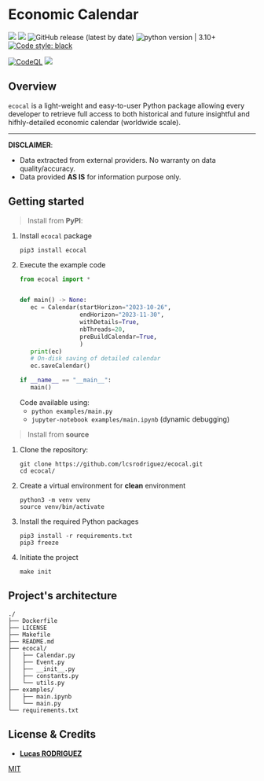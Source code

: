 # Economic Calendar

<img src="https://img.shields.io/static/v1?label=Languages&message=Python&color=ff0000"/>&nbsp;<img src="https://img.shields.io/static/v1?label=Restriction&message=NO&color=26c601"/> ![GitHub release (latest by date)](https://img.shields.io/github/v/release/lcsrodriguez/ecocal) ![python version | 3.10+](https://img.shields.io/badge/Python%20version-3.10+-magenta) [![Code style: black](https://img.shields.io/badge/code%20style-black-000000.svg)](https://github.com/psf/black)

[![CodeQL](https://github.com/lcsrodriguez/ecocal/actions/workflows/codeql.yml/badge.svg)](https://github.com/lcsrodriguez/ecocal/actions/workflows/codeql.yml)&nbsp;![](https://img.shields.io/badge/Dependabot-enabled-blue)

## Overview

`ecocal` is a light-weight and easy-to-user Python package allowing every developer to retrieve full access to both historical and future insightful and hifhly-detailed economic calendar (worldwide scale).

****

**DISCLAIMER**: 
- Data extracted from external providers. No warranty on data quality/accuracy.
- Data provided **AS IS** for information purpose only.

## Getting started

> Install from **PyPI**:
1. Install `ecocal` package
    ```shell
    pip3 install ecocal
    ```
2. Execute the example code
    ```python
   from ecocal import *
   
   
   def main() -> None:
       ec = Calendar(startHorizon="2023-10-26",
                     endHorizon="2023-11-30",
                     withDetails=True,
                     nbThreads=20,
                     preBuildCalendar=True,
                     )
       print(ec)
       # On-disk saving of detailed calendar
       ec.saveCalendar()
   
   if __name__ == "__main__":
       main()
    ```
    Code available using:
    - `python examples/main.py`
    - `jupyter-notebook examples/main.ipynb` (dynamic debugging)


> Install from **source**
1. Clone the repository:
    ```shell
    git clone https://github.com/lcsrodriguez/ecocal.git
    cd ecocal/
    ```
2. Create a virtual environment for **clean** environment
    ```shell
    python3 -m venv venv
    source venv/bin/activate
    ```
3. Install the required Python packages
    ```shell
    pip3 install -r requirements.txt
    pip3 freeze
    ```
4. Initiate the project
    ```shell
    make init
    ```

## Project's architecture

```
./
├── Dockerfile
├── LICENSE
├── Makefile
├── README.md
├── ecocal/
│   ├── Calendar.py
│   ├── Event.py
│   ├── __init__.py
│   ├── constants.py
│   └── utils.py
├── examples/
│   ├── main.ipynb
│   └── main.py
└── requirements.txt
```

## License & Credits

- **[Lucas RODRIGUEZ](https://lcsrodriguez.github.io)**

[MIT](LICENSE)